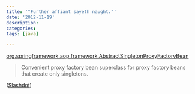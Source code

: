 ```yaml
---
title: '"Further affiant sayeth naught."'
date: '2012-11-19'
description:
categories:
tags: [java]

---
```

[org.springframework.aop.framework.AbstractSingletonProxyFactoryBean](http://static.springsource.org/spring/docs/2.5.x/api/org/springframework/aop/framework/AbstractSingletonProxyFactoryBean.html)

>Convenient proxy factory bean superclass for proxy factory beans that create only singletons.

([Slashdot](http://developers.slashdot.org/story/12/10/30/065244/the-ide-as-a-bad-programming-language-enabler))
